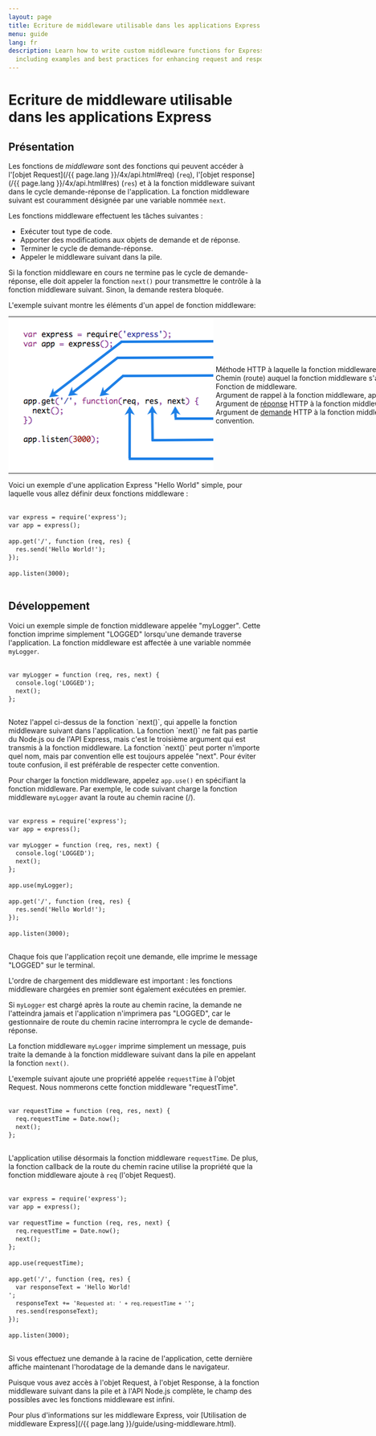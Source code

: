 ```yaml
---
layout: page
title: Ecriture de middleware utilisable dans les applications Express
menu: guide
lang: fr
description: Learn how to write custom middleware functions for Express.js applications,
  including examples and best practices for enhancing request and response handling.
---
```


# Ecriture de middleware utilisable dans les applications Express

<h2>Présentation</h2>

Les fonctions de *middleware* sont des fonctions qui peuvent accéder à l'[objet Request](/{{ page.lang }}/4x/api.html#req)  (`req`), l'[objet response](/{{ page.lang }}/4x/api.html#res) (`res`) et à la fonction middleware suivant dans le cycle demande-réponse de l'application. La fonction middleware suivant est couramment désignée par une variable nommée `next`.

Les fonctions middleware effectuent les tâches suivantes :

* Exécuter tout type de code.
* Apporter des modifications aux objets de demande et de réponse.
* Terminer le cycle de demande-réponse.
* Appeler le middleware suivant dans la pile.

Si la fonction middleware en cours ne termine pas le cycle de demande-réponse, elle doit appeler la fonction `next()` pour transmettre le contrôle à la fonction middleware suivant. Sinon, la demande restera bloquée.

L'exemple suivant montre les éléments d'un appel de fonction middleware:

<table style="padding: 0; border: 0; width: 960px; margin-bottom: 10px;">
<tr><td style="margin: 0; padding: 0px; border: 0; width: 410px;">
<img src="/images/express-mw.png" style="margin: 0px; padding: 0px; width: 410px; height: 308px;" />
</td>
<td style="margin: 0; padding: 0 0 0 5px; border: 0; width: 550px;">
<div class="callout" id="callout1">Méthode HTTP à laquelle la fonction middleware s'applique.</div>

<div class="callout" id="callout2">Chemin (route) auquel la fonction middleware s'applique.</div>

<div class="callout" id="callout3">Fonction de middleware.</div>

<div class="callout" id="callout4">Argument de rappel à la fonction middleware, appelée "next" par convention.</div>

<div class="callout" id="callout5">Argument de <a href="../4x/api.html#res">réponse</a> HTTP à la fonction middleware, appelé "res" par convention.</div>

<div class="callout" id="callout6">Argument de <a href="../4x/api.html#req">demande</a> HTTP à la fonction middleware, appelé "req" par convention.</div>
</td></tr>
</table>

<!--
<pre>
<code class="language-javascript" translate="no">
var express = require('express');
var app = express();
app.get('/', function(req, res, next) {
	next();
});
</code>
</pre>

* <code>app.get</code>: Méthode HTTP à laquelle la fonction middleware s'applique.

* <code>'/'</code>: Chemin (route) auquel la fonction middleware s'applique.

* <code>function</code>: Fonction de middleware.

* <code>req</code>: Argument de <a href="../4x/api.html#req">demande</a> HTTP à la fonction middleware, appelé "req" par convention.

* <code>res</code>: Argument de <a href="../4x/api.html#res">réponse</a> HTTP à la fonction middleware, appelé "res" par convention.

* <code>next</code>: Argument de rappel à la fonction middleware, appelée "next" par convention.
-->

Voici un exemple d'une application Express "Hello World" simple, pour laquelle vous allez définir deux fonctions middleware :

<pre>
<code class="language-javascript" translate="no">
var express = require('express');
var app = express();

app.get('/', function (req, res) {
  res.send('Hello World!');
});

app.listen(3000);
</code>
</pre>

<h2>Développement</h2>

Voici un exemple simple de fonction middleware appelée "myLogger". Cette fonction imprime simplement "LOGGED" lorsqu'une demande traverse l'application. La fonction middleware est affectée à une variable nommée `myLogger`.

<pre>
<code class="language-javascript" translate="no">
var myLogger = function (req, res, next) {
  console.log('LOGGED');
  next();
};
</code>
</pre>

<div class="doc-box doc-notice" markdown="1">
Notez l'appel ci-dessus de la fonction `next()`,  qui appelle la fonction middleware suivant dans l'application. La fonction `next()` ne fait pas partie du Node.js ou de l'API Express, mais c'est le troisième argument qui est transmis à la fonction middleware.  La fonction `next()` peut porter n'importe quel nom, mais par convention elle est toujours appelée "next". Pour éviter toute confusion, il est préférable de respecter cette convention.
</div>

Pour charger la fonction middleware, appelez `app.use()` en spécifiant la fonction middleware.
Par exemple, le code suivant charge la fonction middleware `myLogger` avant la route au chemin racine (/).

<pre>
<code class="language-javascript" translate="no">
var express = require('express');
var app = express();

var myLogger = function (req, res, next) {
  console.log('LOGGED');
  next();
};

app.use(myLogger);

app.get('/', function (req, res) {
  res.send('Hello World!');
});

app.listen(3000);
</code>
</pre>

Chaque fois que l'application reçoit une demande, elle imprime le message "LOGGED" sur le terminal.

L'ordre de chargement des middleware est important : les fonctions middleware chargées en premier sont également exécutées en premier.

Si `myLogger` est chargé après la route au chemin racine, la demande ne l'atteindra jamais et l'application n'imprimera pas "LOGGED", car le gestionnaire de route du chemin racine interrompra le cycle de demande-réponse.

La fonction middleware `myLogger` imprime simplement un message, puis traite la demande à la fonction middleware suivant dans la pile en appelant la fonction `next()`.

L'exemple suivant ajoute une propriété appelée `requestTime` à l'objet Request. Nous nommerons cette fonction middleware "requestTime".

<pre>
<code class="language-javascript" translate="no">
var requestTime = function (req, res, next) {
  req.requestTime = Date.now();
  next();
};
</code>
</pre>

L'application utilise désormais la fonction middleware `requestTime`. De plus, la fonction callback de la route du chemin racine utilise la propriété que la fonction middleware ajoute à `req` (l'objet Request).

<pre>
<code class="language-javascript" translate="no">
var express = require('express');
var app = express();

var requestTime = function (req, res, next) {
  req.requestTime = Date.now();
  next();
};

app.use(requestTime);

app.get('/', function (req, res) {
  var responseText = 'Hello World!<br>';
  responseText += '<small>Requested at: ' + req.requestTime + '</small>';
  res.send(responseText);
});

app.listen(3000);
</code>
</pre>

Si vous effectuez une demande à la racine de l'application, cette dernière affiche maintenant l'horodatage de la demande dans le navigateur.

Puisque vous avez accès à l'objet Request, à l'objet Response, à la fonction middleware suivant dans la pile et à l'API Node.js complète, le champ des possibles avec les fonctions middleware est infini.

Pour plus d'informations sur les middleware Express, voir [Utilisation de middleware Express](/{{ page.lang }}/guide/using-middleware.html).
